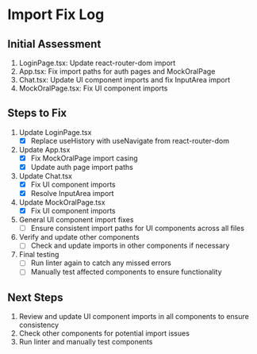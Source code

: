 # Import Fix Log

## Initial Assessment
1. LoginPage.tsx: Update react-router-dom import
2. App.tsx: Fix import paths for auth pages and MockOralPage
3. Chat.tsx: Update UI component imports and fix InputArea import
4. MockOralPage.tsx: Fix UI component imports

## Steps to Fix

1. Update LoginPage.tsx
   - [x] Replace useHistory with useNavigate from react-router-dom

2. Update App.tsx
   - [x] Fix MockOralPage import casing
   - [x] Update auth page import paths

3. Update Chat.tsx
   - [x] Fix UI component imports
   - [x] Resolve InputArea import

4. Update MockOralPage.tsx
   - [x] Fix UI component imports

5. General UI component import fixes
   - [ ] Ensure consistent import paths for UI components across all files

6. Verify and update other components
   - [ ] Check and update imports in other components if necessary

7. Final testing
   - [ ] Run linter again to catch any missed errors
   - [ ] Manually test affected components to ensure functionality

## Next Steps
1. Review and update UI component imports in all components to ensure consistency
2. Check other components for potential import issues
3. Run linter and manually test components
